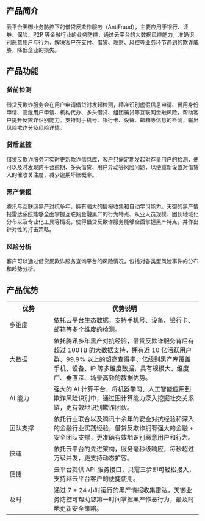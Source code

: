## 产品简介
云平台天御业务防控下的借贷反欺诈服务（AntiFraud），主要应用于银行、证券、保险、P2P 等金融行业的业务防控，通过云平台的大数据风控能力，准确识别恶意用户与行为，解决客户在支付、借贷、理财、风控等业务环节遇到的欺诈威胁，降低企业的损失。

## 产品功能
### 贷前检测
借贷反欺诈服务会在用户申请借贷时发起检测，精准识别虚假信息申请、冒用身份申请、高危用户申请、机构代办、多头借贷、组团骗贷等互联网金融风险，帮助客户提升反欺诈识别能力。支持对手机号、银行卡、设备、邮箱等信息的检测，输出风险欺诈分及风险详情。

### 贷后监控
借贷反欺诈服务可实时更新欺诈信息库，客户只需定期发起对存量用户的检测，便可以及时发现跨平台逾期、多头借贷、用户异动等风险问题，以便重新设置对借贷人的催收关注度，减少逾期坏账概率。

### 黑产情报
腾讯与互联网黑产对抗多年，拥有强大的情报收集和自动学习能力。天御的黑产情报雷达系统能够全面掌握互联网金融黑产的行为特点、从业人员规模、团伙地域化分布以及专业化工具等情况，使得借贷反欺诈服务能够全面掌握黑产特点，并作出针对性的打击策略。

### 风险分析
客户可以通过借贷反欺诈服务查询平台的风险情况，包括对各类型风险事件的分布和趋势分析。

## 产品优势
<table>
<tr>
<th width=100 >优势</th><th>优势说明</th>
</tr>
<tr>
<td>多维度</td>
<td>依托云平台生态数据，支持手机号、设备、银行卡、邮箱等多个维度的检测。</td>
</tr>
<tr>
<td>大数据</td>
<td>依托腾讯多年黑产对抗经验，借贷反欺诈服务背后有超过 100TB 的大数据支持，拥有近 10 亿活跃用户群、99.9% 以上的超高查得率、亿级别黑产库覆盖手机、设备、IP 等多维度数据，具有规模大、维度广、垂直深、场景高频的数据优势。</td>
</tr>
<tr>
<td>AI 能力</td>
<td>强大的 AI 计算平台，将机器学习、人工智能应用到欺诈风险识别中，通过图计算能力深入挖掘社交关系链，更有效地识别欺诈团伙。</td>
</tr>
<tr>
<td>团队支撑</td>
<td>依托行业联合以及腾讯十余年的安全对抗经验和深入的金融行业实践经验，借贷反欺诈拥有强大的金融 + 安全团队支撑，更准确有效地识别恶意用户和行为。</td>
</tr>
<tr>
<td>快速</td>
<td>依托云平台的先进架构，服务毫秒级响应，每秒超过万级并发，更支持动态扩容。</td>
</tr>
<tr>
<td>便捷</td>
<td>云平台提供 API 服务接口，只需三步即可轻松接入，支持非云平台客户的便捷使用。 </td>
</tr>
<tr>
<td>及时</td>
<td>通过 7 * 24 小时运行的黑产情报收集雷达，天御业务防控可帮助您第一时间掌握黑产作恶行为，最及时地更新安全策略。</td>
</tr>
</table>



